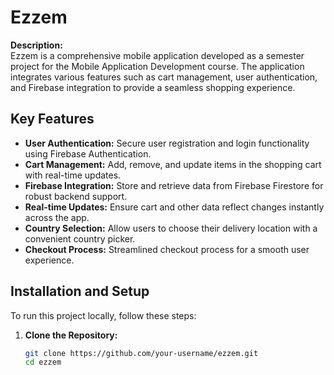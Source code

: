 # Ezzem

**Description:**  
Ezzem is a comprehensive mobile application developed as a semester project for the Mobile Application Development course. The application integrates various features such as cart management, user authentication, and Firebase integration to provide a seamless shopping experience.

## Key Features

- **User Authentication:** Secure user registration and login functionality using Firebase Authentication.
- **Cart Management:** Add, remove, and update items in the shopping cart with real-time updates.
- **Firebase Integration:** Store and retrieve data from Firebase Firestore for robust backend support.
- **Real-time Updates:** Ensure cart and other data reflect changes instantly across the app.
- **Country Selection:** Allow users to choose their delivery location with a convenient country picker.
- **Checkout Process:** Streamlined checkout process for a smooth user experience.

## Installation and Setup

To run this project locally, follow these steps:

1. **Clone the Repository:**
   ```sh
   git clone https://github.com/your-username/ezzem.git
   cd ezzem
